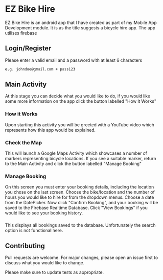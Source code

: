 # EZ Bike Hire

EZ Bike Hire is an android app that I have created as part of my Mobile App Development module. It is as the title suggests a bicycle hire app. The app utilises firebase

## Login/Register

Please enter a valid email and a password with at least 6 characters

```bash
e.g. johndoe@gmail.com + pass123
```

## Main Activity

At this stage you can decide what you would like to do, if you would like some more information on the app click the button labelled "How it Works"

### How it Works

Upon starting this activity you will be greeted with a YouTube video which represents how this app would be explained.

### Check the Map

This will launch a Google Maps Activity which showcases a number of markers representing bicycle locations. If you see a suitable marker, return to the Main Activity and click the button labelled "Manage Booking"

### Manage Booking

On this screen you must enter your booking details, including the location you chose on the last screen. Choose the bike/location and the number of hours you would like to hire for from the dropdown menus. Choose a date from the DatePicker. Now click "Confirm Booking", and your booking will be saved to the Firebase Realtime Database. Click "View Bookings" if you would like to see your booking history.

###

This displays all bookings saved to the database. Unfortunately the search option is not functional here.

## Contributing
Pull requests are welcome. For major changes, please open an issue first to discuss what you would like to change.

Please make sure to update tests as appropriate.
